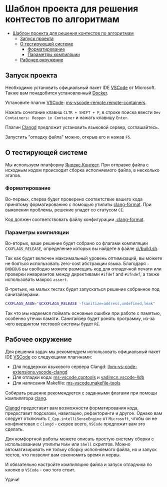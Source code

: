# Шаблон проекта для решения контестов по алгоритмам

- [Шаблон проекта для решения контестов по алгоритмам](#шаблон-проекта-для-решения-контестов-по-алгоритмам)
  - [Запуск проекта](#запуск-проекта)
  - [О тестирующей системе](#о-тестирующей-системе)
    - [Форматирование](#форматирование)
    - [Параметры компиляции](#параметры-компиляции)
  - [Рабочее окружение](#рабочее-окружение)

## Запуск проекта

Необходимо установить официальный пакет IDE [VSCode][1] от Microsoft. Также вам понадобится установленный [Docker][2].

Установите плагин [VSCode][1]: [ms-vscode-remote.remote-containers][3].

Нажать сочетание клавиш `CLTR + SHIFT + P`, в строке поиска ввести `Dev Containers: Reopen in Container` и нажать клавишу `Enter`.

Плагин [Clangd][3] предложит установить языковой сервер, соглашайтесь.

Запустить "отладку файла" можно, открыв его и нажав `F5`.

## О тестирующей системе

Мы используем платформу [Яндекс.Контест][4]. При отправке файла с исходным кодом происходит сборка исполняемого файла, в несколько этапов.

### Форматирование

Во-первых, сперва будет проверено соответствие вашего кода принятому форматированию с помощью утилиты [clang-format][5]. При выявлении проблемы, решение упадет со статусом `CE`.

Код должен соответствовать файлу конфигурации [.clang-format](/.clang-format).

### Параметры компиляции

Во-вторых, ваше решение будет собрано со флагами компиляции `CXXFLAGS_RELEASE`, определение которых вы найдете в файле [ci/build.sh](ci/build.sh#L16).

Так как будет включен максимальный уровень оптимизаций, вы можете не бояться использовать zero-cost абстракции языка. Благодаря `-DNDEBUG` вы свободно можете размещать код для отладочной печати или проверки инвариантов между директивами `#ifdef` and `#ifndef`, а также использовать макрос `assert`.

В-третьих, на малых тестах будет запускаться решение собранное под санитайзерами.

```bash
CXXFLAGS_ASAN="$CXXFLAGS_RELEASE -fsanitize=address,undefined,leak"
```

Так что мы надеемся поймать основные ошибки при работе с памятью, особенно утечки памяти. Санитайзер будет ронять программу, из-за чего вердиктом тестовой системы будет `RE`.

## Рабочее окружение

Для решения задач мы рекомендуем использовать официальный пакет IDE [VSCode][1] cо следующими плагинами:

- Для поддержки языкового сервера Clangd: [llvm-vs-code-extensions.vscode-clangd][6]
- Для отладки кода: [ms-vscode.cpptools][7] и [vadimcn.vscode-lldb][9]
- Для написания Makeﬁle: [ms-vscode.makeﬁle-tools][8]

Собирать решение рекомендуется с заданными флагами при помощи компилятора [clang][10].

[Clangd][11] предоставит вам возможности форматирования кода, предоставит подсказки, навигацию, рефакторинги и другое. Однако вам следует отключить `C_Cpp.intelliSenseEngine` от `Microsoft`, чтобы он не конфликтовал с `clangd` - скорее всего, `VSCode` предложит вам это сделать.

Для комфортной работы можете описать простую систему сборки с использованием утилиты `Make` или `Shell` скриптов. Можно автоматизировать не тольку сборку исполняемого файла, но и запуск тестов, что позволит вам сэкономить время и нервы.

И обязательно настройте компиляцию файла и запуск отладчика по кнопке в `VSCode` - оно того стоит.

Удачи!

[1]: https://code.visualstudio.com/
[2]: https://www.docker.com/
[3]: https://marketplace.visualstudio.com/items?itemName=ms-vscode-remote.remote-containers
[4]: https://contest.yandex.ru/edu
[5]: https://clang.llvm.org/docs/ClangFormat.html
[6]: https://marketplace.visualstudio.com/items?itemName=llvm-vs-code-extensions.vscode-clangd
[7]: https://marketplace.visualstudio.com/items?itemName=ms-vscode.cpptools
[8]: https://marketplace.visualstudio.com/items?itemName=ms-vscode.makeﬁle-tools
[9]: https://marketplace.visualstudio.com/items?itemName=vadimcn.vscode-lldb
[10]: https://clang.llvm.org/
[11]: https://clangd.llvm.org/
